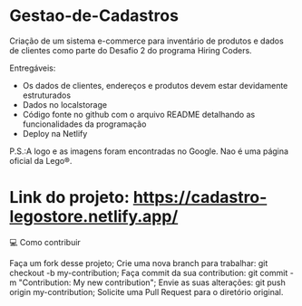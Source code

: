 # Gestao-de-Cadastros

Criação de um sistema e-commerce para inventário de produtos e dados de clientes como parte do Desafio 2 do programa Hiring Coders.

Entregáveis:

- Os dados de clientes, endereços e produtos devem estar devidamente estruturados
- Dados no localstorage
- Código fonte no github com o arquivo README detalhando as funcionalidades da programação
- Deploy na Netlify

P.S.:A logo e as imagens foram encontradas no Google. Nao é uma página oficial da Lego®.

# Link do projeto: https://cadastro-legostore.netlify.app/

💻 Como contribuir

Faça um fork desse projeto;
Crie uma nova branch para trabalhar: git checkout -b my-contribution;
Faça commit da sua contribution: git commit -m "Contribution: My new contribution";
Envie as suas alterações: git push origin my-contribution;
Solicite uma Pull Request para o diretório original.
